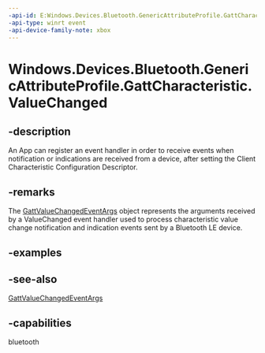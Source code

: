 ```yaml
---
-api-id: E:Windows.Devices.Bluetooth.GenericAttributeProfile.GattCharacteristic.ValueChanged
-api-type: winrt event
-api-device-family-note: xbox
---
```


<!-- Event syntax
public event Windows.Foundation.TypedEventHandler ValueChanged<Windows.Devices.Bluetooth.GenericAttributeProfile.GattCharacteristic,  Windows.Devices.Bluetooth.GenericAttributeProfile.GattValueChangedEventArgs>
-->

# Windows.Devices.Bluetooth.GenericAttributeProfile.GattCharacteristic.ValueChanged

## -description
An App can register an event handler in order to receive events when notification or indications are received from a device, after setting the Client Characteristic Configuration Descriptor.

## -remarks
The [GattValueChangedEventArgs](gattvaluechangedeventargs.md) object represents the arguments received by a ValueChanged event handler used to process characteristic value change notification and indication events sent by a Bluetooth LE device.

## -examples

## -see-also
[GattValueChangedEventArgs](gattvaluechangedeventargs.md)
## -capabilities
bluetooth

